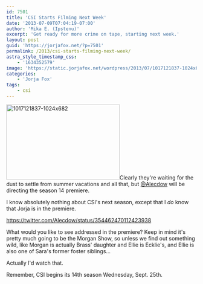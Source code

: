 ```yaml
---
id: 7501
title: 'CSI Starts Filming Next Week'
date: '2013-07-09T07:04:19-07:00'
author: 'Mika E. (Ipstenu)'
excerpt: 'Get ready for more crime on tape, starting next week.'
layout: post
guid: 'https://jorjafox.net/?p=7501'
permalink: /2013/csi-starts-filming-next-week/
astra_style_timestamp_css:
    - '1634352579'
image: 'https://static.jorjafox.net/wordpress/2013/07/1017121837-1024x682.jpg'
categories:
    - 'Jorja Fox'
tags:
    - csi
---
```


<a href="//static.jorjafox.net/wordpress/2013/07/1017121837-1024x682.jpg"><img class="alignright size-medium wp-image-7503" alt="1017121837-1024x682" src="//static.jorjafox.net/wordpress/2013/07/1017121837-1024x682.jpg" width="300" height="199" /></a>Clearly they're waiting for the dust to settle from summer vacations and all that, but <a href="https://twitter.com/Alecdow">@Alecdow</a> will be directing the season 14 premiere.

I know absolutely nothing about CSI's next season, except that I <em>do</em> know that Jorja is in the premiere.

https://twitter.com/Alecdow/status/354462470112423938

What would you like to see addressed in the premiere? Keep in mind it's pretty much going to be the Morgan Show, so unless we find out something wild, like Morgan is actually Brass' daughter and Ellie is Ecklie's, and Ellie is also one of Sara's former foster siblings...

Actually I'd watch that.

Remember, CSI begins its 14th season Wednesday, Sept. 25th.